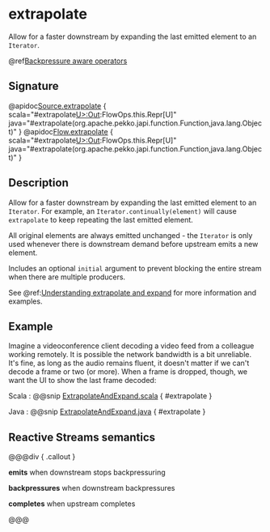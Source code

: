 # extrapolate

Allow for a faster downstream by expanding the last emitted element to an `Iterator`.

@ref[Backpressure aware operators](../index.md#backpressure-aware-operators)

## Signature

@apidoc[Source.extrapolate](Source) { scala="#extrapolate[U&gt;:Out](extrapolator:U=&gt;Iterator[U],initial:Option[U]):FlowOps.this.Repr[U]" java="#extrapolate(org.apache.pekko.japi.function.Function,java.lang.Object)" }
@apidoc[Flow.extrapolate](Flow) { scala="#extrapolate[U&gt;:Out](extrapolator:U=&gt;Iterator[U],initial:Option[U]):FlowOps.this.Repr[U]" java="#extrapolate(org.apache.pekko.japi.function.Function,java.lang.Object)" }

## Description

Allow for a faster downstream by expanding the last emitted element to an `Iterator`. For example, an
`Iterator.continually(element)` will cause `extrapolate` to keep repeating the last emitted element. 

All original elements are always emitted unchanged - the `Iterator` is only used whenever there is downstream
 demand before upstream emits a new element.

Includes an optional `initial` argument to prevent blocking the entire stream when there are multiple producers.

See @ref:[Understanding extrapolate and expand](../../stream-rate.md#understanding-extrapolate-and-expand) for more information
and examples.

## Example

Imagine a videoconference client decoding a video feed from a colleague working remotely. It is possible 
the network bandwidth is a bit unreliable. It's fine, as long as the audio remains fluent, it doesn't matter
if we can't decode a frame or two (or more). When a frame is dropped, though, we want the UI to show the last 
frame decoded:

Scala
:   @@snip [ExtrapolateAndExpand.scala](/akka-docs/src/test/scala/docs/stream/operators/sourceorflow/ExtrapolateAndExpand.scala) { #extrapolate }

Java
:   @@snip [ExtrapolateAndExpand.java](/akka-docs/src/test/java/jdocs/stream/operators/sourceorflow/ExtrapolateAndExpand.java) { #extrapolate }

## Reactive Streams semantics

@@@div { .callout }

**emits** when downstream stops backpressuring

**backpressures** when downstream backpressures

**completes** when upstream completes

@@@
